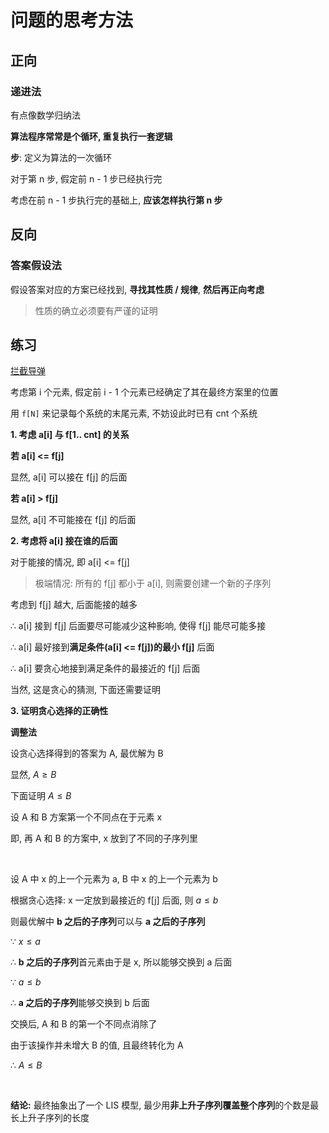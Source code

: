 # 问题的思考方法

## 正向

### 递进法

有点像数学归纳法

**算法程序常常是个循环, 重复执行一套逻辑**

**步**: 定义为算法的一次循环

对于第 n 步, 假定前 n - 1 步已经执行完

考虑在前 n - 1 步执行完的基础上, **应该怎样执行第 n 步**

## 反向

### 答案假设法

假设答案对应的方案已经找到, **寻找其性质 / 规律**, **然后再正向考虑**

> 性质的确立必须要有严谨的证明



## 练习

[拦截导弹](https://www.acwing.com/problem/content/1012/)

考虑第 i 个元素, 假定前 i - 1 个元素已经确定了其在最终方案里的位置

用 `f[N]` 来记录每个系统的末尾元素, 不妨设此时已有 cnt 个系统

**1. 考虑 a[i] 与 f[1.. cnt] 的关系**

**若 a[i] <= f[j]**

显然, a[i] 可以接在 f[j] 的后面

**若 a[i] > f[j]**

显然, a[i] 不可能接在 f[j] 的后面

**2. 考虑将 a[i] 接在谁的后面**

对于能接的情况, 即 a[i] <= f[j]

> 极端情况: 所有的 f[j] 都小于 a[i], 则需要创建一个新的子序列

考虑到 f[j] 越大, 后面能接的越多

$\therefore$ a[i] 接到 f[j] 后面要尽可能减少这种影响, 使得 f[j] 能尽可能多接

$\therefore$ a[i] 最好接到**满足条件(a[i] <= f[j])的最小 f[j]** 后面

$\therefore$ a[i] 要贪心地接到满足条件的最接近的 f[j] 后面

当然, 这是贪心的猜测, 下面还需要证明

**3. 证明贪心选择的正确性**

**调整法**

设贪心选择得到的答案为 A, 最优解为 B

显然, $A \geq B$

下面证明 $A \leq B$

设 A 和 B 方案第一个不同点在于元素 x

即, 再 A 和 B 的方案中,  x 放到了不同的子序列里

$~$

设 A 中 x 的上一个元素为 a, B 中 x 的上一个元素为 b

根据贪心选择: x 一定放到最接近的 f[j] 后面, 则 $a \leq b$

则最优解中 **b 之后的子序列**可以与 **a 之后的子序列**

$\because$  $x \leq a$ 

$\therefore$ **b 之后的子序列**首元素由于是 x, 所以能够交换到 a 后面

$\because$ $a \leq b$

$\therefore$ **a 之后的子序列**能够交换到 b 后面

交换后, A 和 B 的第一个不同点消除了

由于该操作并未增大 B 的值, 且最终转化为 A

$\therefore$ $A \leq B$

$~$

**结论:** 最终抽象出了一个 LIS 模型, 最少用**非上升子序列覆盖整个序列**的个数是最长上升子序列的长度